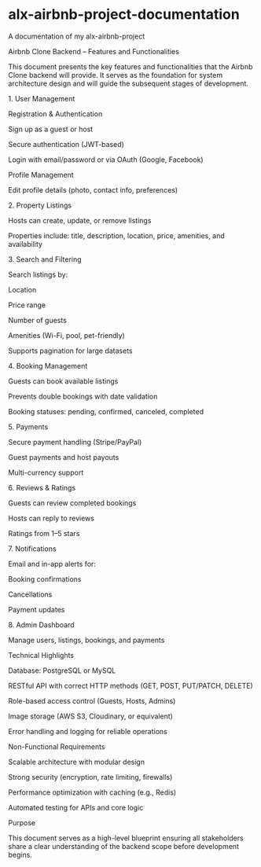 # alx-airbnb-project-documentation

A documentation of my alx-airbnb-project

Airbnb Clone Backend – Features and Functionalities



This document presents the key features and functionalities that the Airbnb Clone backend will provide. It serves as the foundation for system architecture design and will guide the subsequent stages of development.



1\. User Management



Registration \& Authentication



Sign up as a guest or host



Secure authentication (JWT-based)



Login with email/password or via OAuth (Google, Facebook)



Profile Management



Edit profile details (photo, contact info, preferences)



2\. Property Listings



Hosts can create, update, or remove listings



Properties include: title, description, location, price, amenities, and availability



3\. Search and Filtering



Search listings by:



Location



Price range



Number of guests



Amenities (Wi-Fi, pool, pet-friendly)



Supports pagination for large datasets



4\. Booking Management



Guests can book available listings



Prevents double bookings with date validation



Booking statuses: pending, confirmed, canceled, completed



5\. Payments



Secure payment handling (Stripe/PayPal)



Guest payments and host payouts



Multi-currency support



6\. Reviews \& Ratings



Guests can review completed bookings



Hosts can reply to reviews



Ratings from 1–5 stars



7\. Notifications



Email and in-app alerts for:



Booking confirmations



Cancellations



Payment updates



8\. Admin Dashboard



Manage users, listings, bookings, and payments



Technical Highlights



Database: PostgreSQL or MySQL



RESTful API with correct HTTP methods (GET, POST, PUT/PATCH, DELETE)



Role-based access control (Guests, Hosts, Admins)



Image storage (AWS S3, Cloudinary, or equivalent)



Error handling and logging for reliable operations



Non-Functional Requirements



Scalable architecture with modular design



Strong security (encryption, rate limiting, firewalls)



Performance optimization with caching (e.g., Redis)



Automated testing for APIs and core logic



Purpose



This document serves as a high-level blueprint ensuring all stakeholders share a clear understanding of the backend scope before development begins.

